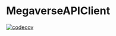 # MegaverseAPIClient

[![codecov](https://codecov.io/gh/MihaiLupoiu/MegaverseAPIClient/branch/main/graph/badge.svg?token=drKg4oMLPh)](https://codecov.io/gh/MihaiLupoiu/MegaverseAPIClient)